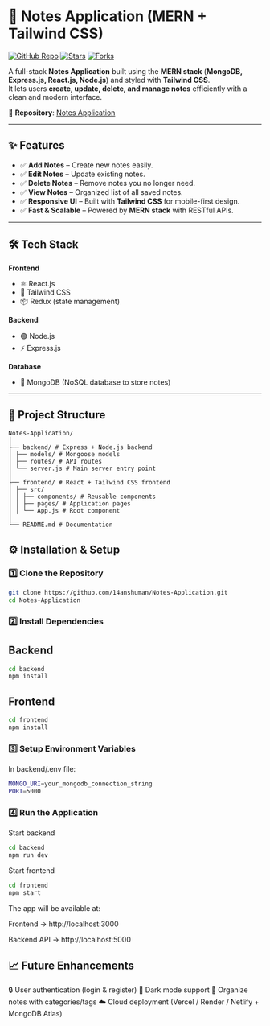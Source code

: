 # 📝 Notes Application (MERN + Tailwind CSS)

[![GitHub Repo](https://img.shields.io/badge/Repo-Notes--Application-blue?logo=github)](https://github.com/14anshuman/Notes-Application)
[![Stars](https://img.shields.io/github/stars/14anshuman/Notes-Application?style=social)](https://github.com/14anshuman/Notes-Application/stargazers)
[![Forks](https://img.shields.io/github/forks/14anshuman/Notes-Application?style=social)](https://github.com/14anshuman/Notes-Application/network/members)

A full-stack **Notes Application** built using the **MERN stack** (**MongoDB, Express.js, React.js, Node.js**) and styled with **Tailwind CSS**.  
It lets users **create, update, delete, and manage notes** efficiently with a clean and modern interface.  


📂 **Repository**: [Notes Application](https://github.com/14anshuman/Notes-Application)

---

## ✨ Features

- ✅ **Add Notes** – Create new notes easily.  
- ✅ **Edit Notes** – Update existing notes.  
- ✅ **Delete Notes** – Remove notes you no longer need.  
- ✅ **View Notes** – Organized list of all saved notes.  
- ✅ **Responsive UI** – Built with **Tailwind CSS** for mobile-first design.  
- ✅ **Fast & Scalable** – Powered by **MERN stack** with RESTful APIs.  

---

## 🛠️ Tech Stack

**Frontend**  
- ⚛️ React.js  
- 🎨 Tailwind CSS
- 📦 Redux (state management) 

**Backend**  
- 🟢 Node.js  
- ⚡ Express.js  

**Database**  
- 🍃 MongoDB (NoSQL database to store notes)  

---

## 📂 Project Structure

```
Notes-Application/
│
├── backend/ # Express + Node.js backend
│ ├── models/ # Mongoose models
│ ├── routes/ # API routes
│ └── server.js # Main server entry point
│
├── frontend/ # React + Tailwind CSS frontend
│ ├── src/
│ │ ├── components/ # Reusable components
│ │ ├── pages/ # Application pages
│ │ └── App.js # Root component
│
└── README.md # Documentation 
```
## ⚙️ Installation & Setup

### 1️⃣ Clone the Repository
```bash
git clone https://github.com/14anshuman/Notes-Application.git
cd Notes-Application
```
### 2️⃣ Install Dependencies
## Backend
```bash
cd backend
npm install
```
## Frontend
```bash
cd frontend
npm install
```
### 3️⃣ Setup Environment Variables
In backend/.env file:
```bash
MONGO_URI=your_mongodb_connection_string
PORT=5000
```

### 4️⃣ Run the Application

Start backend
```bash
cd backend
npm run dev
```
Start frontend
```bash
cd frontend
npm start
```
The app will be available at:

Frontend → http://localhost:3000

Backend API → http://localhost:5000


## 📈 Future Enhancements
🔒 User authentication (login & register)
🌙 Dark mode support
📂 Organize notes with categories/tags
☁️ Cloud deployment (Vercel / Render / Netlify + MongoDB Atlas)
